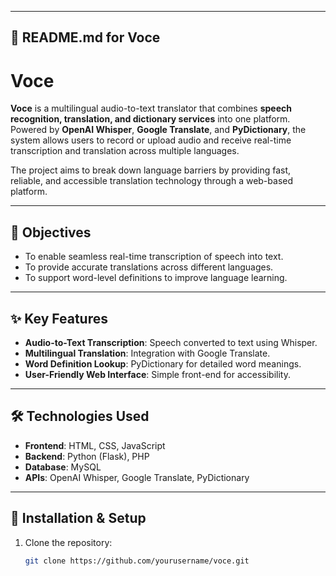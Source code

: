 
---

## 📄 README.md for **Voce**
# Voce

**Voce** is a multilingual audio-to-text translator that combines **speech recognition, translation, and dictionary services** into one platform. Powered by **OpenAI Whisper**, **Google Translate**, and **PyDictionary**, the system allows users to record or upload audio and receive real-time transcription and translation across multiple languages.

The project aims to break down language barriers by providing fast, reliable, and accessible translation technology through a web-based platform.

---

## 🎯 Objectives
- To enable seamless real-time transcription of speech into text.
- To provide accurate translations across different languages.
- To support word-level definitions to improve language learning.

---

## ✨ Key Features
- **Audio-to-Text Transcription**: Speech converted to text using Whisper.  
- **Multilingual Translation**: Integration with Google Translate.  
- **Word Definition Lookup**: PyDictionary for detailed word meanings.  
- **User-Friendly Web Interface**: Simple front-end for accessibility.  

---

## 🛠 Technologies Used
- **Frontend**: HTML, CSS, JavaScript  
- **Backend**: Python (Flask), PHP  
- **Database**: MySQL  
- **APIs**: OpenAI Whisper, Google Translate, PyDictionary  

---

## 🚀 Installation & Setup
1. Clone the repository:  
   ```bash
   git clone https://github.com/yourusername/voce.git
